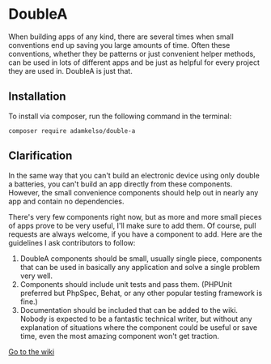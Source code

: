 # DoubleA

When building apps of any kind, there are several times when small conventions end up saving you large amounts of time. Often these conventions, whether they be patterns or just convenient helper methods, can be used in lots of different apps and be just as helpful for every project they are used in. DoubleA is just that.

## Installation

To install via composer, run the following command in the terminal:

```
composer require adamkelso/double-a
```

## Clarification

In the same way that you can't build an electronic device using only double a batteries, you can't build an app directly from these components. However, the small convenience components should help out in nearly any app and contain no dependencies.

There's very few components right now, but as more and more small pieces of apps prove to be very useful, I'll make sure to add them. Of course, pull requests are always welcome, if you have a component to add. Here are the guidelines I ask contributors to follow:
 
 1. DoubleA components should be small, usually single piece, components that can be used in basically any application and solve a single problem very well.
 2. Components should include unit tests and pass them. (PHPUnit preferred but PhpSpec, Behat, or any other popular testing framework is fine.)
 3. Documentation should be included that can be added to the wiki. Nobody is expected to be a fantastic technical writer, but without any explanation of situations where the component could be useful or save time, even the most amazing component won't get traction.
 
[Go to the wiki](https://github.com/adamkelso/DoubleA/wiki)
